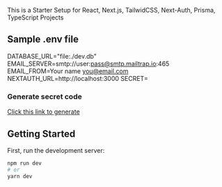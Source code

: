 This is a Starter Setup for React, Next.js, TailwidCSS, Next-Auth, Prisma, TypeScript Projects 

## Sample .env file
DATABASE_URL="file:./dev.db"
EMAIL_SERVER=smtp://user:pass@smtp.mailtrap.io:465
EMAIL_FROM=Your name <you@email.com>
NEXTAUTH_URL=http://localhost:3000
SECRET=<ENTER A UNIQUE STRING HERE>

### Generate secret code
[Click this link to generate](https://generate-secret.vercel.app/32)

## Getting Started

First, run the development server:

```bash
npm run dev
# or
yarn dev
